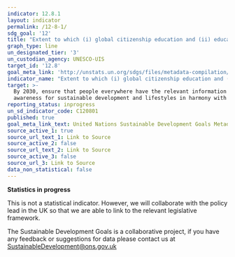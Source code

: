 ```yaml
---
indicator: 12.8.1
layout: indicator
permalink: /12-8-1/
sdg_goal: '12'
title: "Extent to which (i) global citizenship education and (ii) education for sustainable development (including climate change education) are mainstreamed in (a) national education policies; (b)\_curricula; (c) teacher education; and (d) student assessment"
graph_type: line
un_designated_tier: '3'
un_custodian_agency: UNESCO-UIS
target_id: '12.8'
goal_meta_link: 'http://unstats.un.org/sdgs/files/metadata-compilation/Metadata-Goal-12.pdf'
indicator_name: "Extent to which (i) global citizenship education and (ii) education for sustainable development (including climate change education) are mainstreamed in (a) national education policies; (b)\_curricula; (c) teacher education; and (d) student assessment"
target: >-
  By 2030, ensure that people everywhere have the relevant information and
  awareness for sustainable development and lifestyles in harmony with nature
reporting_status: inprogress
un_sd_indicator_code: C120801
published: true
goal_meta_link_text: United Nations Sustainable Development Goals Metadata (pdf 782kB)
source_active_1: true
source_url_text_1: Link to Source
source_active_2: false
source_url_text_2: Link to Source
source_active_3: false
source_url_3: Link to Source
data_non_statistical: false
---
```

**Statistics in progress**

This is not a statistical indicator. However, we will collaborate with the policy lead in the UK so that we are able to link to the relevant legislative framework.

The Sustainable Development Goals is a collaborative project, if you have any feedback or suggestions for data please contact us at <SustainableDevelopment@ons.gov.uk>
